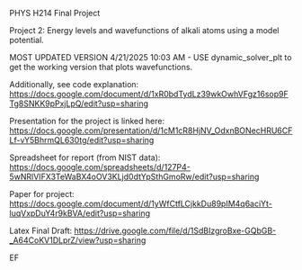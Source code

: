 PHYS H214 Final Project

Project 2: Energy levels and wavefunctions of alkali atoms using a model potential.

MOST UPDATED VERSION 4/21/2025 10:03 AM - USE dynamic_solver_plt to get the working version that plots wavefunctions.

Additionally, see code explanation:
https://docs.google.com/document/d/1xR0bdTydLz39wkOwhVFgz16sop9FTg8SNKK9pPxjLpQ/edit?usp=sharing

Presentation for the project is linked here:
https://docs.google.com/presentation/d/1cM1cR8HjNV_OdxnBONecHRU6CFLf-vY5BhrmQL630tg/edit?usp=sharing

Spreadsheet for report (from NIST data):
https://docs.google.com/spreadsheets/d/127P4-5wNRlVIFX3TeWaBX4oOV3KLjd0dtYpSthGmoRw/edit?usp=sharing

Paper for project:
https://docs.google.com/document/d/1yWfCtfLCjkkDu89pIM4q6aciYt-luqVxpDuY4r9kBVA/edit?usp=sharing

Latex Final Draft:
https://drive.google.com/file/d/1SdBIzgroBxe-GQbGB-_A64CoKV1DLprZ/view?usp=sharing 

EF
